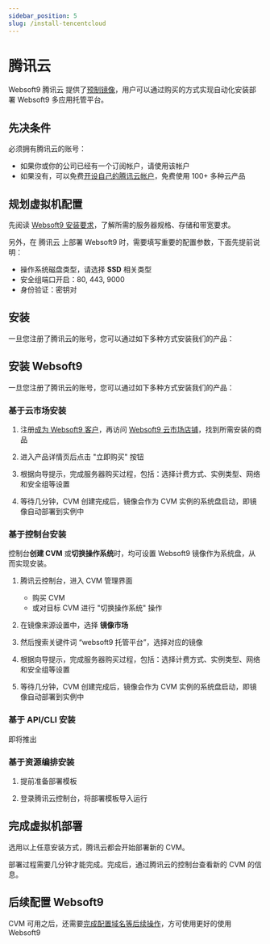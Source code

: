 ```yaml
---
sidebar_position: 5
slug: /install-tencentcloud
---
```


# 腾讯云

Websoft9 腾讯云 提供了[预制镜像](https://market.cloud.tencent.com/stores/1252192180)，用户可以通过购买的方式实现自动化安装部署 Websoft9 多应用托管平台。  

## 先决条件

必须拥有腾讯云的账号：

- 如果你或你的公司已经有一个订阅帐户，请使用该帐户
- 如果没有，可以免费[开设自己的腾讯云帐户](https://partner.cloud.tencent.com/invitation/3121935004586f183f365f5)，免费使用 100+ 多种云产品


## 规划虚拟机配置

先阅读 [Websoft9 安装要求](./install-requirements)，了解所需的服务器规格、存储和带宽要求。 

另外，在 腾讯云 上部署 Websoft9 时，需要填写重要的配置参数，下面先提前说明：

- 操作系统磁盘类型，请选择 **SSD** 相关类型
- 安全组端口开启：80, 443, 9000
- 身份验证：密钥对


## 安装

一旦您注册了腾讯云的账号，您可以通过如下多种方式安装我们的产品：

## 安装 Websoft9

一旦您注册了腾讯云的账号，您可以通过如下多种方式安装我们的产品：

### 基于云市场安装

1. 注册[成为 Websoft9 客户](https://partner.cloud.tencent.com/invitation/3121935004586f183f365f5)，再访问 [Websoft9 云市场店铺](https://market.cloud.tencent.com/stores/1252192180)，找到所需安装的商品

2. 进入产品详情页后点击 "立即购买" 按钮

3. 根据向导提示，完成服务器购买过程，包括：选择计费方式、实例类型、网络和安全组等设置

4. 等待几分钟，CVM 创建完成后，镜像会作为 CVM 实例的系统盘启动，即镜像自动部署到实例中


### 基于控制台安装

控制台**创建 CVM** 或**切换操作系统**时，均可设置 Websoft9 镜像作为系统盘，从而实现安装。

1. 腾讯云控制台，进入 CVM 管理界面

   - 购买 CVM
   - 或对目标 CVM 进行 "切换操作系统" 操作

2. 在镜像来源设置中，选择 **镜像市场**

3. 然后搜索关键件词 “websoft9 托管平台”，选择对应的镜像

4. 根据向导提示，完成服务器购买过程，包括：选择计费方式、实例类型、网络和安全组等设置

5. 等待几分钟，CVM 创建完成后，镜像会作为 CVM 实例的系统盘启动，即镜像自动部署到实例中


### 基于 API/CLI 安装

即将推出

### 基于资源编排安装

1. 提前准备部署模板

2. 登录腾讯云控制台，将部署模板导入运行

## 完成虚拟机部署

选用以上任意安装方式，腾讯云都会开始部署新的 CVM。  

部署过程需要几分钟才能完成。完成后，通过腾讯云的控制台查看新的 CVM 的信息。  

## 后续配置 Websoft9

CVM 可用之后，还需要[完成配置域名等后续操作](./domain-set)，方可使用更好的使用 Websoft9